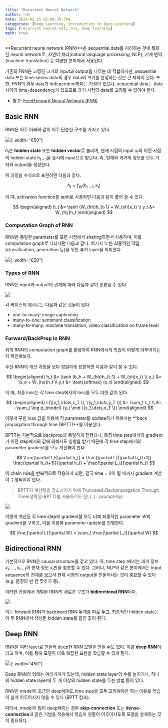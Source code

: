 ```yaml
---
title: "Recurrent Neural Network"
author: rdh
date: 2024-05-25 02:08:39.799
categories: [Deep Learning, Introduction to Deep Learning]
tags: [recurrent neural net, rnn, deep learning]
math: true
---
```


**Recurrent neural network (RNN)**은 sequential data를 처리하는 것에 특화된 neural network로, 자연어 처리(natural language processing, NLP), 기계 번역(machine translation) 등 다양한 분야에서 사용된다.

기존의 FNN은 고정된 크기의 input과 output을 다루는 데 적합하지만, sequential data 또는 time-series data의 경우 data의 크기를 한정하는 것은 큰 제약이 된다. 또한, FNN의 경우 data가 independent하다는 가정이 있으나, sequential data는 data 사이의 time-dependency가 있으므로 과거 시점의 data를 고려할 수 있어야 한다.

* 참고: [FeedForward Neural Network (FNN)](https://rohdonghyun.github.io/posts/FeedForward-Neural-Networks/)

## Basic RNN

RNN은 아주 아래와 같이 아주 단순한 구조를 가지고 있다.

![](/assets/img/Recurrent-Neural-Network-01.png){: width="650"}

$h_t$는 **hidden state** 또는 **hidden vector**로 불리며, 현재 시점의 input $x_t$와 이전 시점의 hidden state $h_{t-1}$을 동시에 input으로 받는다. 즉, 현재와 과거의 정보를 모두 가져와 output을 생성한다.

위 과정을 수식으로 표현하면 다음과 같다.

$$
h_t = f_W(h_{t-1}, x_t)
$$

이 때, activation function을 tanh로 사용하면 다음과 같이 풀어 쓸 수 있다.

$$
\begin{aligned}
h_t &= \tanh (W_{hh}h_{t-1} + W_{xh}x_t) \\
y_t &= W_{hy}h_t
\end{aligned}
$$

### Computation Graph of RNN

RNN은 동일한 parameter를 모든 시점에서 sharing하면서 사용하며, 이를 computation graph로 나타내면 다음과 같다. 여기서 'L'은 최종적인 작업 (classification, generation 등)을 위한 추가 layer을 의미한다.

![](/assets/img/Recurrent-Neural-Network-02.png){: width="650"}

### Types of RNN
RNN은 input과 output의 관계에 따라 다음과 같이 분류될 수 있다.

![](/assets/img/Recurrent-Neural-Network-03.png)

각 케이스의 예시로는 다음과 같은 것들이 있다.

* one-to-many: image captioning
* many-to-one: sentiment classification
* many-to-many: machine translation, video classification on frame level

### Forward/BackProp in RNN
위의 RNN의 computation graph를 활용하여 RNN에서의 학습이 어떻게 이루어지는지 확인해보자.

우선 RNN의 계산 과정을 보다 엄밀하게 표현하면 다음과 같이 쓸 수 있다.

$$
\begin{aligned}
h_t &= \tanh (b_h + W_{hh}h_{t-1} + W_{xh}x_t) \\
o_t &= b_o + W_{ho}h_t \\
y_t &= \text{softmax} (o_t)
\end{aligned}
$$

이 때, 최종 loss는 각 time step에서의 loss를 모두 더한 값이 된다.

$$
\begin{aligned}
L(\{x_1,\dots,x_T \}, \{y_1,\dots,y_T \}) &= \sum_t L_t \\
&= -\sum_t \log p_{model} (y_t \mid \{x_1,\dots,x_T \})
\end{aligned}
$$

이렇게 구한 loss 값을 이용해 각 parameter를 update하기 위해서는 **back propagation through time (BPTT)**를 이용한다.

BPTT는 기본적으로 backprop과 동일하게 진행되나, 특정 time step에서의 gradient가 이전 step에서의 값에 의해서도 영향을 받기 때문에 각 time step에서의 parameter gradient를 모두 계산해야 한다.

$$
\frac{\partial L}{\partial h_t} = \frac{\partial L}{\partial h_{t+1}} \frac{\partial h_{t+1}}{\partial h_t} + \frac{\partial L_t}{\partial h_t}
$$

위 chain rule을 반복적으로 적용하게 되면, 결국 time = 0이 될 때까지 gradient 계산이 수행되어야 한다.

> BPTT의 계산량을 감소시키기 위해 Truncated-Backpropagation Through Time(생략된-BPTT)를 사용하기도 한다.
{: .prompt-tip}

![](/assets/img/Recurrent-Neural-Network-04.png)

이렇게 계산된 각 time step의 gradient를 모두 더해 최종적인 parameter $W$의 gradient를 구하고, 이를 이용해 parameter update를 진행한다.

$$
\frac{\partial L}{\partial W} = \sum_t \frac{\partial L_t}{\partial W}
$$

## Bidirectional RNN
기본적으로 RNN은 causal structure를 갖고 있다. 즉, time step $t$에서는 과거 정보 $x_1, \dots, x_{t-1}$와 현재 정보 $x_t$만을 참조할 수 있다. 그러나, NLP와 같은 분야에서는 input sequence의 전체를 보고서 현재 시점의 output을 만들어내는 것이 중요할 수 있다 (e.g. 문장의 빈 칸 맞추기 등).

이러한 관점에서 개발된 RNN의 새로운 구조가 **bidirectional RNN**이다.

![](/assets/img/Recurrent-Neural-Network-05.png)

이는 forward RNN과 backward RNN 두개를 따로 두고, 최종적인 hidden state는 이 두 RNN에서 생성된 hidden state를 합친 값이 된다.

## Deep RNN
RNN을 여러 layer로 만들어 deep한 RNN 모델을 만들 수도 있다. 이를 **deep RNN**이라고 하며, 이를 통해 모델이 더욱 복잡한 표현을 학습할 수 있게 된다.

![](/assets/img/Recurrent-Neural-Network-06.png){: width="450"}

Deep RNN의 형태는 여러가지가 있는데, hidden state layer의 수를 늘리거나, 하나의 hidden state layer에 두 개 이상의 hidden state를 두는 방법 등이 있다.

RNN은 model이 조금만 deep해져도 time step을 모두 고려해야만 하는 이유로 학습이 쉽게 이루어지지 않을 수 있다 (BPTT 참조).

따라서, model이 많이 deep해지는 경우 **skip-connection** 또는 **dense-connection**과 같은 기법을 적용해서 학습이 원활이 이루어지도록 모델을 설계하는 것이 중요하다.